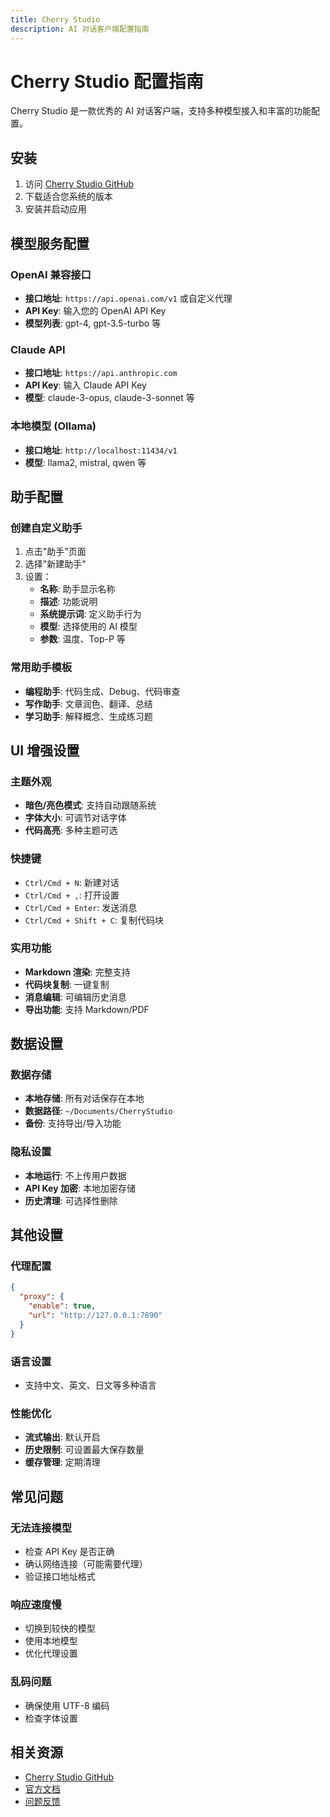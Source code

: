 ```yaml
---
title: Cherry Studio
description: AI 对话客户端配置指南
---
```


# Cherry Studio 配置指南

Cherry Studio 是一款优秀的 AI 对话客户端，支持多种模型接入和丰富的功能配置。

## 安装

1. 访问 [Cherry Studio GitHub](https://github.com/kangfenmao/cherry-studio/releases)
2. 下载适合您系统的版本
3. 安装并启动应用

## 模型服务配置

### OpenAI 兼容接口

- **接口地址**: `https://api.openai.com/v1` 或自定义代理
- **API Key**: 输入您的 OpenAI API Key
- **模型列表**: gpt-4, gpt-3.5-turbo 等

### Claude API

- **接口地址**: `https://api.anthropic.com`
- **API Key**: 输入 Claude API Key
- **模型**: claude-3-opus, claude-3-sonnet 等

### 本地模型 (Ollama)

- **接口地址**: `http://localhost:11434/v1`
- **模型**: llama2, mistral, qwen 等

## 助手配置

### 创建自定义助手

1. 点击"助手"页面
2. 选择"新建助手"
3. 设置：
   - **名称**: 助手显示名称
   - **描述**: 功能说明
   - **系统提示词**: 定义助手行为
   - **模型**: 选择使用的 AI 模型
   - **参数**: 温度、Top-P 等

### 常用助手模板

- **编程助手**: 代码生成、Debug、代码审查
- **写作助手**: 文章润色、翻译、总结
- **学习助手**: 解释概念、生成练习题

## UI 增强设置

### 主题外观

- **暗色/亮色模式**: 支持自动跟随系统
- **字体大小**: 可调节对话字体
- **代码高亮**: 多种主题可选

### 快捷键

- `Ctrl/Cmd + N`: 新建对话
- `Ctrl/Cmd + ,`: 打开设置
- `Ctrl/Cmd + Enter`: 发送消息
- `Ctrl/Cmd + Shift + C`: 复制代码块

### 实用功能

- **Markdown 渲染**: 完整支持
- **代码块复制**: 一键复制
- **消息编辑**: 可编辑历史消息
- **导出功能**: 支持 Markdown/PDF

## 数据设置

### 数据存储

- **本地存储**: 所有对话保存在本地
- **数据路径**: `~/Documents/CherryStudio`
- **备份**: 支持导出/导入功能

### 隐私设置

- **本地运行**: 不上传用户数据
- **API Key 加密**: 本地加密存储
- **历史清理**: 可选择性删除

## 其他设置

### 代理配置

```json
{
  "proxy": {
    "enable": true,
    "url": "http://127.0.0.1:7890"
  }
}
```
### 语言设置

- 支持中文、英文、日文等多种语言

### 性能优化

- **流式输出**: 默认开启
- **历史限制**: 可设置最大保存数量
- **缓存管理**: 定期清理

## 常见问题

### 无法连接模型

- 检查 API Key 是否正确
- 确认网络连接（可能需要代理）
- 验证接口地址格式

### 响应速度慢

- 切换到较快的模型
- 使用本地模型
- 优化代理设置

### 乱码问题

- 确保使用 UTF-8 编码
- 检查字体设置

## 相关资源

- [Cherry Studio GitHub](https://github.com/kangfenmao/cherry-studio)
- [官方文档](https://github.com/kangfenmao/cherry-studio/wiki)
- [问题反馈](https://github.com/kangfenmao/cherry-studio/issues)
